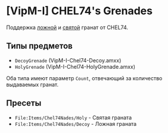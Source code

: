 # [VipM-I] CHEL74's Grenades

Поддержка [ложной](https://c-s.net.ua/forum/topic91919.html) и [святой](https://c-s.net.ua/forum/topic92517.html) гранат от CHEL74.

## Типы предметов

- `DecoyGrenade` (VipM-I-Chel74-Decoy.amxx)
- `HolyGrenade` (VipM-I-Chel74-HolyGrenade.amxx)

Оба типа имеют параметр `Count`, отвечающий за количество выдаваемых гранат.

## Пресеты

- `File:Items/Chel74Nades/Holy` - Святая граната
- `File:Items/Chel74Nades/Decoy` - Ложная граната
